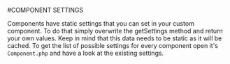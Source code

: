 #COMPONENT SETTINGS

Components have static settings that you can set in your custom component. To do that simply overwrite the getSettings method and return your own values. Keep in mind that this data needs to be static as it will be cached.
To get the list of possible settings for every component open it's `Component.php` and have a look at the existing settings.